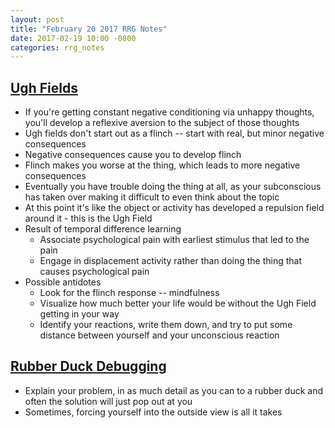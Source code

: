 ```yaml
---
layout: post
title: "February 20 2017 RRG Notes"
date: 2017-02-19 10:00 -0800
categories: rrg_notes
---
```


## [Ugh Fields](http://lesswrong.com/lw/21b/ugh_fields/)
- If you're getting constant negative conditioning via unhappy thoughts, you'll develop a reflexive aversion to the subject of those thoughts
- Ugh fields don't start out as a flinch -- start with real, but minor negative consequences
- Negative consequences cause you to develop flinch
- Flinch makes you worse at the thing, which leads to more negative consequences
- Eventually you have trouble doing the thing at all, as your subconscious has taken over making it difficult to even think about the topic
- At this point it's like the object or activity has developed a repulsion field around it - this is the Ugh Field
- Result of temporal difference learning
  - Associate psychological pain with earliest stimulus that led to the pain
  - Engage in displacement activity rather than doing the thing that causes psychological pain
- Possible antidotes
  - Look for the flinch response -- mindfulness
  - Visualize how much better your life would be without the Ugh Field getting in your way
  - Identify your reactions, write them down, and try to put some distance between yourself and your unconscious reaction

## [Rubber Duck Debugging](https://en.wikipedia.org/wiki/Rubber_duck_debugging)
- Explain your problem, in as much detail as you can to a rubber duck and often the solution will just pop out at you
- Sometimes, forcing yourself into the outside view is all it takes